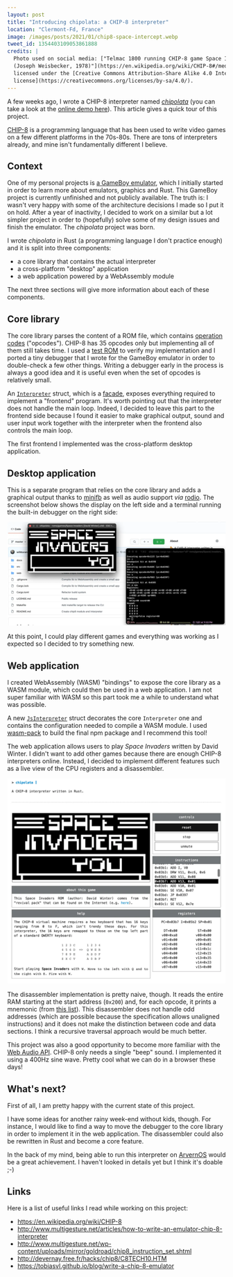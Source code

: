 ```yaml
---
layout: post
title: "Introducing chipolata: a CHIP-8 interpreter"
location: "Clermont-Fd, France"
image: /images/posts/2021/01/chip8-space-intercept.webp
tweet_id: 1354403109053861888
credits: |
  Photo used on social media: ["Telmac 1800 running CHIP-8 game Space Intercept
  (Joseph Weisbecker, 1978)"](https://en.wikipedia.org/wiki/CHIP-8#/media/File:Space_intercept.png),
  licensed under the [Creative Commons Attribution-Share Alike 4.0 International
  license](https://creativecommons.org/licenses/by-sa/4.0/).
---
```


A few weeks ago, I wrote a CHIP-8 interpreter named
[_chipolata_](https://github.com/willdurand/chipolata) (you can take a look at
the [online demo here](https://williamdurand.fr/chipolata/)). This article gives
a quick tour of this project.

[CHIP-8](https://en.wikipedia.org/wiki/CHIP-8) is a programming language that
has been used to write video games on a few different platforms in the 70s-80s.
There are tons of interpreters already, and mine isn't fundamentally different I
believe.

## Context

One of my personal projects is [a GameBoy
emulator](https://twitter.com/couac/status/1210992901779591169), which I
initially started in order to learn more about emulators, graphics and Rust.
This GameBoy project is currently unfinished and not publicly available. The
truth is: I wasn't very happy with some of the architecture decisions I made so
I put it on hold. After a year of inactivity, I decided to work on a similar but
a lot simpler project in order to (hopefully) solve some of my design issues and
finish the emulator. The _chipolata_ project was born.

I wrote _chipolata_ in Rust (a programming language I don't practice enough) and
it is split into three components:

- a core library that contains the actual interpreter
- a cross-platform "desktop" application
- a web application powered by a WebAssembly module

The next three sections will give more information about each of these
components.

## Core library

The core library parses the content of a ROM file, which contains [operation
codes](https://en.wikipedia.org/wiki/Opcode) ("opcodes"). CHIP-8 has 35 opcodes
only but implementing all of them still takes time. I used a [test
ROM](https://github.com/corax89/chip8-test-rom) to verify my implementation and
I ported a tiny debugger that I wrote for the GameBoy emulator in order to
double-check a few other things. Writing a debugger early in the process is
always a good idea and it is useful even when the set of opcodes is relatively
small.

An
[`Interpreter`](https://github.com/willdurand/chipolata/blob/e55bcf32a0d74c9db4b35b493576a3e27399f4e6/src/chip8/mod.rs#L7)
struct, which is a [facade](https://en.wikipedia.org/wiki/Facade_pattern),
exposes everything required to implement a "frontend" program. It's worth
pointing out that the interpreter does not handle the main loop. Indeed, I
decided to leave this part to the frontend side because I found it easier to
make graphical output, sound and user input work together with the interpreter
when the frontend also controls the main loop.

The first frontend I implemented was the cross-platform desktop application.

## Desktop application

This is a separate program that relies on the core library and adds a graphical
output thanks to [minifb](https://github.com/emoon/rust_minifb) as well as audio
support _via_ [rodio](https://github.com/RustAudio/rodio). The screenshot below
shows the display on the left side and a terminal running the built-in debugger
on the right side:

![](/images/posts/2021/01/chipolata-desktop.webp)

At this point, I could play different games and everything was working as I
expected so I decided to try something new.

## Web application

I created WebAssembly (WASM) "bindings" to expose the core library as a WASM
module, which could then be used in a web application. I am not super familiar
with WASM so this part took me a while to understand what was possible.

A new
[`JsInterpreter`](https://github.com/willdurand/chipolata/blob/e55bcf32a0d74c9db4b35b493576a3e27399f4e6/src/wasm_bindings.rs)
struct decorates the core `Interpreter` one and contains the configuration
needed to compile a WASM module. I used
[wasm-pack](https://rustwasm.github.io/wasm-pack/) to build the final npm
package and I recommend this tool!

The web application allows users to play _Space Invaders_ written by David
Winter. I didn't want to add other games because there are enough CHIP-8
interpreters online. Instead, I decided to implement different features such as
a live view of the CPU registers and a disassembler.

![](/images/posts/2021/01/chipolata-web.webp)

The disassembler implementation is pretty naive, though. It reads the entire RAM
starting at the start address (`0x200`) and, for each opcode, it prints a
mnemonic (from [this
list](http://devernay.free.fr/hacks/chip8/C8TECH10.HTM#3.1)). This disassembler
does not handle odd addresses (which are possible because the specification
allows unaligned instructions) and it does not make the distinction between code
and data sections. I think a recursive traversal approach would be much better.

This project was also a good opportunity to become more familiar with the [Web
Audio API](https://developer.mozilla.org/en-US/docs/Web/API/Web_Audio_API).
CHIP-8 only needs a single "beep" sound. I implemented it using a 400Hz sine
wave. Pretty cool what we can do in a browser these days!

## What's next?

First of all, I am pretty happy with the current state of this project.

I have some ideas for another rainy week-end without kids, though. For instance,
I would like to find a way to move the debugger to the core library in order to
implement it in the web application. The disassembler could also be rewritten in
Rust and become a core feature.

In the back of my mind, being able to run this interpreter on
[ArvernOS](https://github.com/willdurand/ArvernOS) would be a great achievement.
I haven't looked in details yet but I think it's doable ;-)

## Links

Here is a list of useful links I read while working on this project:

- <https://en.wikipedia.org/wiki/CHIP-8>
- <http://www.multigesture.net/articles/how-to-write-an-emulator-chip-8-interpreter>
- <http://www.multigesture.net/wp-content/uploads/mirror/goldroad/chip8_instruction_set.shtml>
- <http://devernay.free.fr/hacks/chip8/C8TECH10.HTM>
- <https://tobiasvl.github.io/blog/write-a-chip-8-emulator>
